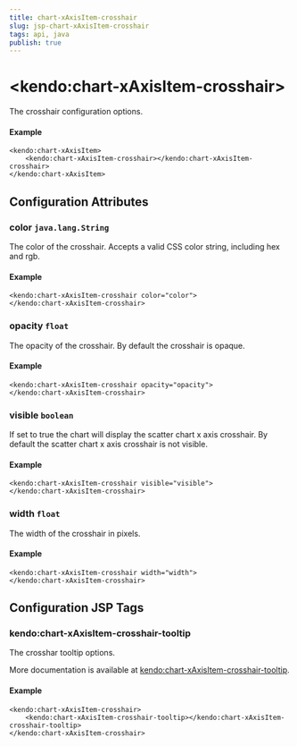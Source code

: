 ```yaml
---
title: chart-xAxisItem-crosshair
slug: jsp-chart-xAxisItem-crosshair
tags: api, java
publish: true
---
```


# \<kendo:chart-xAxisItem-crosshair\>

The crosshair configuration options.

#### Example
    <kendo:chart-xAxisItem>
        <kendo:chart-xAxisItem-crosshair></kendo:chart-xAxisItem-crosshair>
    </kendo:chart-xAxisItem>

## Configuration Attributes

### color `java.lang.String`

The color of the crosshair. Accepts a valid CSS color string, including hex and rgb.

#### Example
    <kendo:chart-xAxisItem-crosshair color="color">
    </kendo:chart-xAxisItem-crosshair>

### opacity `float`

The opacity of the crosshair. By default the crosshair is opaque.

#### Example
    <kendo:chart-xAxisItem-crosshair opacity="opacity">
    </kendo:chart-xAxisItem-crosshair>

### visible `boolean`

If set to true the chart will display the scatter chart x axis crosshair. By default the scatter chart x axis crosshair is not visible.

#### Example
    <kendo:chart-xAxisItem-crosshair visible="visible">
    </kendo:chart-xAxisItem-crosshair>

### width `float`

The width of the crosshair in pixels.

#### Example
    <kendo:chart-xAxisItem-crosshair width="width">
    </kendo:chart-xAxisItem-crosshair>


##  Configuration JSP Tags

### kendo:chart-xAxisItem-crosshair-tooltip

The crosshar tooltip options.

More documentation is available at [kendo:chart-xAxisItem-crosshair-tooltip](chart/xaxisitem-crosshair-tooltip).

#### Example

    <kendo:chart-xAxisItem-crosshair>
        <kendo:chart-xAxisItem-crosshair-tooltip></kendo:chart-xAxisItem-crosshair-tooltip>
    </kendo:chart-xAxisItem-crosshair>

 
